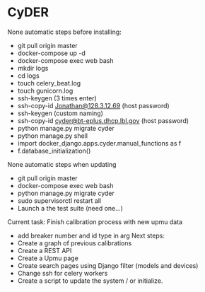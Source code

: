 # CyDER

None automatic steps before installing:
  - git pull origin master
  - docker-compose up -d
  - docker-compose exec web bash
  - mkdir logs
  - cd logs
  - touch celery_beat.log
  - touch gunicorn.log
  - ssh-keygen (3 times enter)
  - ssh-copy-id Jonathan@128.3.12.69 (host password)
  - ssh-keygen (custom naming)
  - ssh-copy-id cyder@bt-eplus.dhcp.lbl.gov  (host password)
  - python manage.py migrate cyder
  - python manage.py shell
  - import docker_django.apps.cyder.manual_functions as f
  - f.database_initialization()

None automatic steps when updating
  - git pull origin master
  - docker-compose exec web bash
  - python manage.py migrate cyder
  - sudo supervisorctl restart all
  - Launch a the test suite (need one...)

Current task: Finish calibration process with new upmu data
  - add breaker number and id type in arg
Next steps:
  - Create a graph of previous calibrations
  - Create a REST API
  - Create a Upmu page
  - Create search pages using Django filter (models and devices)
  - Change ssh for celery workers
  - Create a script to update the system / or initialize.
